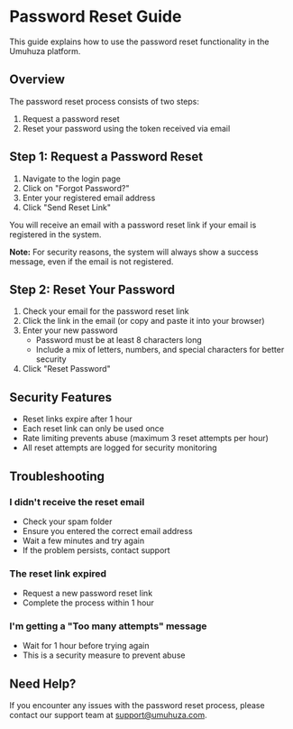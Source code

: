 # Password Reset Guide

This guide explains how to use the password reset functionality in the Umuhuza platform.

## Overview

The password reset process consists of two steps:
1. Request a password reset
2. Reset your password using the token received via email

## Step 1: Request a Password Reset

1. Navigate to the login page
2. Click on "Forgot Password?"
3. Enter your registered email address
4. Click "Send Reset Link"

You will receive an email with a password reset link if your email is registered in the system.

**Note:** For security reasons, the system will always show a success message, even if the email is not registered.

## Step 2: Reset Your Password

1. Check your email for the password reset link
2. Click the link in the email (or copy and paste it into your browser)
3. Enter your new password
   - Password must be at least 8 characters long
   - Include a mix of letters, numbers, and special characters for better security
4. Click "Reset Password"

## Security Features

- Reset links expire after 1 hour
- Each reset link can only be used once
- Rate limiting prevents abuse (maximum 3 reset attempts per hour)
- All reset attempts are logged for security monitoring

## Troubleshooting

### I didn't receive the reset email
- Check your spam folder
- Ensure you entered the correct email address
- Wait a few minutes and try again
- If the problem persists, contact support

### The reset link expired
- Request a new password reset link
- Complete the process within 1 hour

### I'm getting a "Too many attempts" message
- Wait for 1 hour before trying again
- This is a security measure to prevent abuse

## Need Help?

If you encounter any issues with the password reset process, please contact our support team at support@umuhuza.com. 